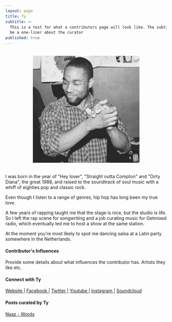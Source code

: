 ```yaml
---
layout: page
title: Ty
subtitle: >-
  This is a test for what a contributors page will look like. The subtitle will
  be a one-liner about the curator
published: true
---
```

<br>
<div style="text-align:center">
<img src ="/img/ty.png"/>
</div>
<br>

I was born in the year of "Hey lover", "Straight outta Compton" and  "Dirty Diana", the great 1988, and raised to the soundtrack of soul music with a whiff of eighties pop and classic rock.

Even though I listen to a range of genres, hip hop has long been my true love. 

A few years of rapping taught me that the stage is nice, but the studio is life. So I left the rap scene for songwriting and a job curating music for Getmixed radio, which eventually led me to host a show at the same station. 

At the moment you're most likely to spot me dancing salsa at a Latin party somewhere in the Netherlands.

#### Contributor's Influences

Provide some details about what influences the contributor has. Artists they like etc.

#### Connect with Ty

<a class="fa fa-globe" href="http://www./" target="_blank"> Website </a> |
<a class="fa fa-facebook" href="https://www.facebook.com/" target="_blank"> Facebook </a> |
<a class="fa fa-twitter" href="https://twitter.com/" target="_blank"> Twitter </a> |
<a class="fa fa-youtube" href="https://www.youtube.com/" target="_blank"> Youtube </a> |
<a class="fa fa-instagram" href="https://www.instagram.com/" target="_blank"> Instagram </a> |
<a class="fa fa-soundcloud" href="https://soundcloud.com/" target="_blank"> Soundcloud </a> 


#### Posts curated by Ty

[Naaz - Words](http://www.rwz.io/naaz-words/)
